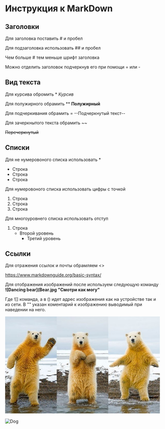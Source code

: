 # Инструкция к MarkDown

## Заголовки

Для заголовка поставить # и пробел

Для подзаголовка использовать ## и пробел

Чем больше # тем меньше шрифт заголовка

Можно отделить заголовок подчеркнув его при помощи = или -

## Вид текста

Для курсива обромить *
*Курсив*

Для полужирного обрамить  **
**Полужирный**

Для подчеркивания обрамить = --Подчеркнутый текст--

Для зачеркнытого текста обрамить ~~

~~Перечеркнутый~~

## Списки

Для не нумеровоного списка использовать *

* Строка
* Строка
* Строка

Для нумеровоного списка использовать цифры с точкой

1. Строка
2. Строка
3. Строка

Для многоуровнего списка использовать отступ

1. Строка
    * Второй уровень
        * Третий уровень

## Ссылки

Для отражения ссылок и почты обрамляем <>

<https://www.markdownguide.org/basic-syntax/>

Для отображения изображений после используем следующую команду **![Dancing bear](Bear.jpg "Смотри как могу"**

Где ![] команда, а в () идет адрес изображения как на устройстве так и из сети. В "" указан коментарий к изображению выводимый при наведении на него.

![Dancing bear](Bear.jpg "Смотри как могу")

![Dog](https://photos.google.com/share/AF1QipN37yMJt2RZTyUId8ENlFY03kSPIrkr5w2y1puvvwydR6cSH8nfMoIB2f5r6Nte6Q/photo/AF1QipPW-k93vnvlMbD5Caj-1SPxLkrITF83tRaFwWiH?key=N0UwRGxYN3JpWVJfakZyQXhaMU15Q1N6ZHRhMzZ3)

